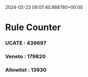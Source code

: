 2024-02-23 09:07:40.888780+00:00
# Rule Counter 
 ### UCATE : 439697

 ### Veneto : 179820

 ### Allowlist : 13930